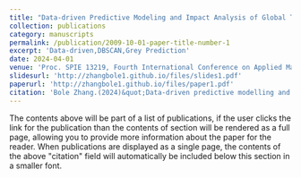 ```yaml
---
title: "Data-driven Predictive Modeling and Impact Analysis of Global Temperature Rise"
collection: publications
category: manuscripts
permalink: /publication/2009-10-01-paper-title-number-1
excerpt: 'Data-driven,DBSCAN,Grey Prediction'
date: 2024-04-01
venue: 'Proc. SPIE 13219, Fourth International Conference on Applied Mathematics, Modeling, and Intelligent Computing'
slidesurl: 'http://zhangbole1.github.io/files/slides1.pdf'
paperurl: 'http://zhangbole1.github.io/files/paper1.pdf'
citation: 'Bole Zhang.(2024)&quot;Data-driven predictive modelling and impact analysis of global temperature rise &quot; Proc. SPIE 13219, Fourth International Conference on Applied Mathematics, Modelling, and Intelligent Computing (CAMMIC 2024), 132193L (21 July 2024); https://doi.org/10.1117/12.3036557 <i>Journal 1</i>. 1(1).'
---
```


The contents above will be part of a list of publications, if the user clicks the link for the publication than the contents of section will be rendered as a full page, allowing you to provide more information about the paper for the reader. When publications are displayed as a single page, the contents of the above "citation" field will automatically be included below this section in a smaller font.